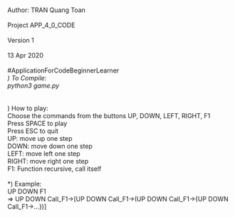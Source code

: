 <br/> Author: TRAN Quang Toan   
<br/> Project APP_4_0_CODE      
<br/> Version 1                 
<br/> 13 Apr 2020               
<br> #ApplicationForCodeBeginnerLearner
<br>*) To Compile:
<br>python3 game.py<br>
<br>
<br>*) How to play:
<br>Choose the commands from the buttons UP, DOWN, LEFT, RIGHT, F1
<br>Press SPACE to play
<br>Press ESC to quit
<br>UP: move up one step
<br>DOWN: move down one step
<br>LEFT: move left one step
<br>RIGHT: move right one step
<br>F1: Function recursive, call itself
<br>
<br>*) Example: 
<br>UP DOWN F1 
<br>=> UP DOWN Call_F1->[UP DOWN Call_F1->(UP DOWN Call_F1->{UP DOWN Call_F1->...})]

